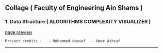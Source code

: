 ## Collage  ( Faculty of Engineering Ain Shams )


### 1. Data Structure ( ALGORITHMS COMPLEXITY VISUALIZER )

[page preview](https://omerawwad.github.io/collage/Data_Struct/SortCompare/index.html)

`Project credits :   - Mohammed Nassef   - Omer Ashraf`

***

